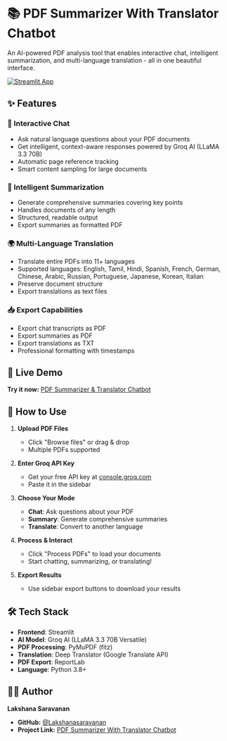 # 📚 PDF Summarizer With Translator Chatbot

An AI-powered PDF analysis tool that enables interactive chat, intelligent summarization, and multi-language translation - all in one beautiful interface.

[![Streamlit App](https://static.streamlit.io/badges/streamlit_badge_black_white.svg)](https://pdf-summarizer-with-translator-chatbot-fw7mczzxf8n2kzdebktejp.streamlit.app/)

## ✨ Features

### 💬 Interactive Chat
- Ask natural language questions about your PDF documents
- Get intelligent, context-aware responses powered by Groq AI (LLaMA 3.3 70B)
- Automatic page reference tracking
- Smart content sampling for large documents

### 📝 Intelligent Summarization
- Generate comprehensive summaries covering key points
- Handles documents of any length
- Structured, readable output
- Export summaries as formatted PDF

### 🌍 Multi-Language Translation
- Translate entire PDFs into 11+ languages
- Supported languages: English, Tamil, Hindi, Spanish, French, German, Chinese, Arabic, Russian, Portuguese, Japanese, Korean, Italian
- Preserve document structure
- Export translations as text files

### 📥 Export Capabilities
- Export chat transcripts as PDF
- Export summaries as PDF
- Export translations as TXT
- Professional formatting with timestamps

## 🚀 Live Demo

**Try it now:** [PDF Summarizer & Translator Chatbot](https://pdf-summarizer-with-translator-chatbot-fw7mczzxf8n2kzdebktejp.streamlit.app/)

## 🎯 How to Use

1. **Upload PDF Files**
   - Click "Browse files" or drag & drop
   - Multiple PDFs supported

2. **Enter Groq API Key**
   - Get your free API key at [console.groq.com](https://console.groq.com/keys)
   - Paste it in the sidebar

3. **Choose Your Mode**
   - **Chat**: Ask questions about your PDF
   - **Summary**: Generate comprehensive summaries
   - **Translate**: Convert to another language

4. **Process & Interact**
   - Click "Process PDFs" to load your documents
   - Start chatting, summarizing, or translating!

5. **Export Results**
   - Use sidebar export buttons to download your results

## 🛠️ Tech Stack

- **Frontend**: Streamlit
- **AI Model**: Groq AI (LLaMA 3.3 70B Versatile)
- **PDF Processing**: PyMuPDF (fitz)
- **Translation**: Deep Translator (Google Translate API)
- **PDF Export**: ReportLab
- **Language**: Python 3.8+

## 👨‍💻 Author

**Lakshana Saravanan**  
- **GitHub:** [@Lakshanasaravanan](https://github.com/Lakshanasaravanan)  
- **Project Link:** [PDF Summarizer With Translator Chatbot](https://github.com/Lakshanasaravanan/Pdf-Summarizer-With-Translator-Chatbot)
